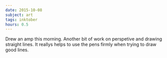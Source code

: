 ```yaml
---
date: 2015-10-08
subject: art
tags: inktober
hours: 0.5
---
```


Drew an amp this morning. Another bit of work on perspetive and drawing straight lines. It reallys helps to use the pens firmly when trying to draw good lines.